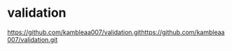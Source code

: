 # validation
https://github.com/kambleaa007/validation.githttps://github.com/kambleaa007/validation.git
